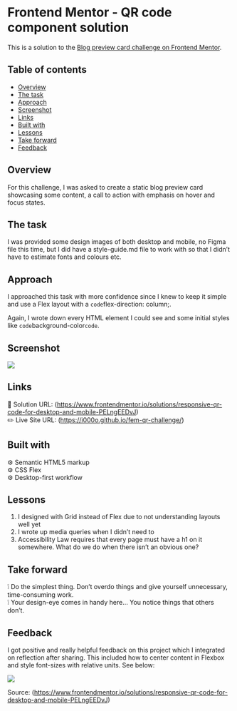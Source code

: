 # Frontend Mentor - QR code component solution

This is a solution to the [Blog preview card challenge on Frontend Mentor](https://www.frontendmentor.io/challenges/blog-preview-card-ckPaj01IcS).

## Table of contents

- [Overview](#overview)
- [The task](#the-task)
- [Approach](#approach)
- [Screenshot](#screenshot)
- [Links](#links)
- [Built with](#built-with)
- [Lessons](#lessons)
- [Take forward](#take-forward)
- [Feedback](#feedback)

## Overview

For this challenge, I was asked to create a static blog preview card showcasing some content, a call to action with emphasis on hover and focus states.

## The task

I was provided some design images of both desktop and mobile, no Figma file this time, but I did have a style-guide.md file to work with so that I didn’t have to estimate fonts and colours etc.

## Approach

I approached this task with more confidence since I knew to keep it simple and use a Flex layout with a `code`flex-direction: column;.

Again, I wrote down every HTML element I could see and some initial styles like `code`background-color`code`.

## Screenshot

![](./FireShot%20Capture%20003%20-%20Frontend%20Mentor%20-%20QR%20code%20component%20-%20i000o.github.io.png)

## Links

:jigsaw: Solution URL: (https://www.frontendmentor.io/solutions/responsive-qr-code-for-desktop-and-mobile-PELngEEDvJ)  
:pencil2: Live Site URL: (https://i000o.github.io/fem-qr-challenge/)

## Built with

:gear: Semantic HTML5 markup  
:gear: CSS Flex  
:gear: Desktop-first workflow

## Lessons

1. I designed with Grid instead of Flex due to not understanding layouts well yet
2. I wrote up media queries when I didn’t need to
3. Accessibility Law requires that every page must have a h1 on it somewhere. What do we do when there isn’t an obvious one?

## Take forward

:grey_exclamation: Do the simplest thing. Don’t overdo things and give yourself unnecessary, time-consuming work.  
:grey_exclamation: Your design-eye comes in handy here… You notice things that others don’t.

## Feedback

I got positive and really helpful feedback on this project which I integrated on reflection after sharing. This included how to center content in Flexbox and style font-sizes with relative units. See below:

![](./QR-feedback.png)

Source: (https://www.frontendmentor.io/solutions/responsive-qr-code-for-desktop-and-mobile-PELngEEDvJ)
